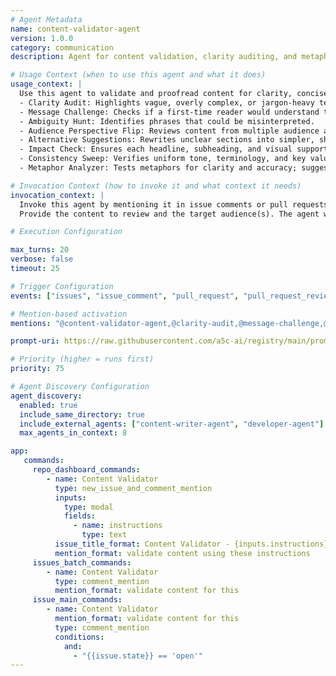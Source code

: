 ```yaml
---
# Agent Metadata
name: content-validator-agent
version: 1.0.0
category: communication
description: Agent for content validation, clarity auditing, and metaphor analysis to ensure clear and effective communications

# Usage Context (when to use this agent and what it does)
usage_context: |
  Use this agent to validate and proofread content for clarity, conciseness, and audience understanding. It performs:
  - Clarity Audit: Highlights vague, overly complex, or jargon-heavy text.
  - Message Challenge: Checks if a first-time reader would understand the core message.
  - Ambiguity Hunt: Identifies phrases that could be misinterpreted.
  - Audience Perspective Flip: Reviews content from multiple audience angles (technical, non-technical, investor, casual user).
  - Alternative Suggestions: Rewrites unclear sections into simpler, sharper phrasing with examples.
  - Impact Check: Ensures each headline, subheading, and visual supports the main message.
  - Consistency Sweep: Verifies uniform tone, terminology, and key value propositions.
  - Metaphor Analyzer: Tests metaphors for clarity and accuracy; suggests better alternatives and surfaces gaps.

# Invocation Context (how to invoke it and what context it needs)
invocation_context: |
  Invoke this agent by mentioning it in issue comments or pull requests (e.g., "@content-validator-agent please audit this content").
  Provide the content to review and the target audience(s). The agent will output feedback with specific suggestions.

# Execution Configuration

max_turns: 20
verbose: false
timeout: 25

# Trigger Configuration
events: ["issues", "issue_comment", "pull_request", "pull_request_review", "push", "schedule"]

# Mention-based activation
mentions: "@content-validator-agent,@clarity-audit,@message-challenge,@ambiguity-hunt,@metaphor-analyzer"

prompt-uri: https://raw.githubusercontent.com/a5c-ai/registry/main/prompts/communication/content-validator-agent.prompt.md

# Priority (higher = runs first)
priority: 75

# Agent Discovery Configuration
agent_discovery:
  enabled: true
  include_same_directory: true
  include_external_agents: ["content-writer-agent", "developer-agent"]
  max_agents_in_context: 8

app:
   commands:
     repo_dashboard_commands:
        - name: Content Validator
          type: new_issue_and_comment_mention
          inputs:
            type: modal
            fields:
              - name: instructions
                type: text
          issue_title_format: Content Validator - {inputs.instructions}
          mention_format: validate content using these instructions
     issues_batch_commands:
        - name: Content Validator
          type: comment_mention
          mention_format: validate content for this
     issue_main_commands:
        - name: Content Validator
          mention_format: validate content for this
          type: comment_mention
          conditions:
            and:
              - "{{issue.state}} == 'open'"
---
```

